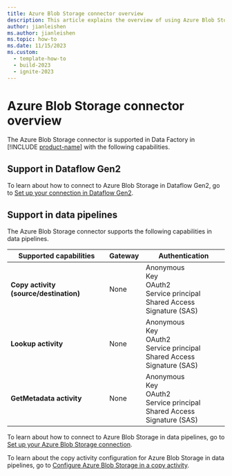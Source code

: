 ```yaml
---
title: Azure Blob Storage connector overview
description: This article explains the overview of using Azure Blob Storage.
author: jianleishen
ms.author: jianleishen
ms.topic: how-to
ms.date: 11/15/2023
ms.custom:
  - template-how-to
  - build-2023
  - ignite-2023
---
```


# Azure Blob Storage connector overview

The Azure Blob Storage connector is supported in Data Factory in [!INCLUDE [product-name](../includes/product-name.md)] with the following capabilities.

## Support in Dataflow Gen2

To learn about how to connect to Azure Blob Storage in Dataflow Gen2, go to [Set up your connection in Dataflow Gen2](connector-azure-blob-storage.md#set-up-your-connection-in-dataflow-gen2).

## Support in data pipelines

The Azure Blob Storage connector supports the following capabilities in data pipelines.

| Supported capabilities | Gateway | Authentication |
| --- | --- | ---|
| **Copy activity (source/destination)** | None | Anonymous<br/>Key<br/>OAuth2<br/>Service principal<br/>Shared Access Signature (SAS) |
| **Lookup activity** | None | Anonymous<br/>Key<br/>OAuth2<br/>Service principal<br/>Shared Access Signature (SAS) |
| **GetMetadata activity** | None | Anonymous<br/>Key<br/>OAuth2<br/>Service principal<br/>Shared Access Signature (SAS) |

To learn about how to connect to Azure Blob Storage in data pipelines, go to [Set up your Azure Blob Storage connection](connector-azure-blob-storage.md#set-up-your-connection-in-a-data-pipeline).

To learn about the copy activity configuration for Azure Blob Storage in data pipelines, go to [Configure Azure Blob Storage in a copy activity](connector-azure-blob-storage-copy-activity.md).
